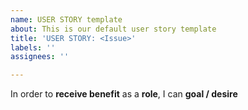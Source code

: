```yaml
---
name: USER STORY template
about: This is our default user story template
title: 'USER STORY: <Issue>'
labels: ''
assignees: ''

---
```


In order to **receive benefit** as a **role**, I can **goal / desire**
